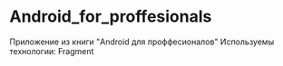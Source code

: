 # Android_for_proffesionals
Приложение из книги "Android для проффесионалов"
Используемы технологии: Fragment
